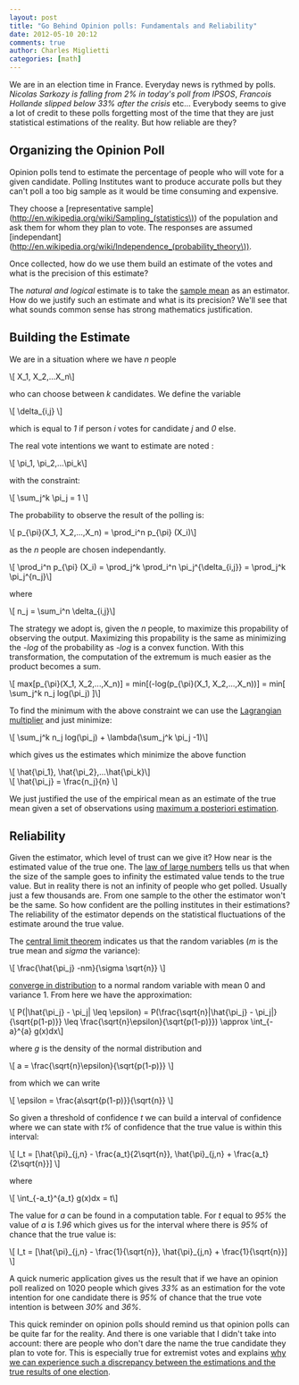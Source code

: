 ```yaml
---
layout: post
title: "Go Behind Opinion polls: Fundamentals and Reliability"
date: 2012-05-10 20:12
comments: true
author: Charles Miglietti
categories: [math]
---
```


We are in an election time in France. Everyday news is rythmed by
polls. _Nicolas Sarkozy is falling from 2% in today's poll from IPSOS_,
_Francois Hollande slipped below 33% after the crisis_ etc... Everybody
seems to give a lot of credit to these polls forgetting most of the time
that they are just statistical estimations of the reality. But how reliable are they?  

## Organizing the Opinion Poll

Opinion polls tend to estimate the percentage of people who will vote
for a given candidate. Polling Institutes want to produce accurate polls
but they can't poll a too big sample as it would be time consuming and
expensive.

They choose a [representative sample](http://en.wikipedia.org/wiki/Sampling_(statistics\)) 
of the population and ask them for whom they plan to vote. The responses
 are assumed [independant](http://en.wikipedia.org/wiki/Independence_(probability_theory\)).

Once collected, how do we use them build an estimate of the votes and what is the
precision of this estimate? 

The _natural and logical_ estimate is to take the 
[sample mean](http://en.wikipedia.org/wiki/Sample_mean) as an estimator. How do we
justify such an estimate and what is its precision? We'll see that what
sounds common sense has strong mathematics justification.


## Building the Estimate

We are in a situation where we have _n_ people 

<div markdown="0">
\[ X_1, X_2,...X_n\]
</div>

who can choose between _k_ candidates. We define the variable

<div markdown="0">
\[ \delta_{i,j} \]
</div>

which is equal to _1_ if person _i_ votes for candidate
_j_ and _0_ else.

The real vote intentions we want
to estimate are noted :

<div markdown="0">
\[ \pi_1, \pi_2,...\pi_k\]
</div>

with the constraint:
<div markdown="0">
\[ \sum_j^k \pi_j = 1 \]
</div>

The probability to observe the result of the polling is:

<div markdown="0">
\[ p_{\pi}(X_1, X_2,...,X_n) = \prod_i^n p_{\pi} (X_i)\]
</div>

as the _n_ people are chosen independantly.

<div markdown="0">
\[ \prod_i^n p_{\pi} (X_i) = \prod_j^k \prod_i^n \pi_j^{\delta_{i,j}} =
  \prod_j^k \pi_j^{n_j}\]
</div>

where 

<div markdown="0">
\[ n_j = \sum_i^n \delta_{i,j}\]
</div>


The strategy we adopt is, given the _n_ people, to maximize this
propability of observing the output. Maximizing this propability is the
same as minimizing the _-log_ of the probability as _-log_ is a convex
function. With this transformation, the computation of the extremum is
much easier as the product becomes a sum.


<div markdown="0">
\[ max[p_{\pi}(X_1, X_2,...,X_n)] = min[(-log(p_{\pi}(X_1,
        X_2,...,X_n))] = min[ \sum_j^k n_j log(\pi_j) ]\]
</div>

To find the minimum with the above constraint we can use the 
[Lagrangian
multiplier](http://en.wikipedia.org/wiki/Lagrange_multiplier) and just
minimize:

<div markdown="0">
\[ \sum_j^k n_j log(\pi_j) + \lambda(\sum_j^k \pi_j -1)\]
</div>

which gives us the estimates which minimize the above function

<div markdown="0">
\[ \hat{\pi_1}, \hat{\pi_2},...\hat{\pi_k}\]
</div>

<div markdown="0">
\[ \hat{\pi_j} = \frac{n_j}{n} \]
</div>

We just justified the use of the empirical mean as an estimate of the true
mean given a set of observations using [maximum a posteriori
estimation](http://en.wikipedia.org/wiki/Maximum_a_posteriori_estimation).


## Reliability

Given the estimator, which level of trust can we give it? How near is
the estimated value of the true one. The [law of large numbers](http://en.wikipedia.org/wiki/Law_of_large_numbers) 
tells us that when the size of the sample goes to infinity the estimated
value tends to the true value. But in reality there is not an infinity
of people who get polled. Usually just a few thousands are. From one
sample to the other the estimator won't be the same. So how confident are the polling
institutes in their estimations? The reliability of the estimator
depends on the statistical fluctuations of the estimate around the true
value.


The [central limit theorem](http://en.wikipedia.org/wiki/Central_limit_theorem) indicates us that 
the random variables (_m_ is the true mean and _sigma_ the variance): 
<div markdown="0">
\[ \frac{\hat{\pi_j} -nm}{\sigma \sqrt{n}} \] 
</div>

[converge in distribution](http://en.wikipedia.org/wiki/Convergence_in_distribution#Convergence_in_distribution)
to a normal random variable with mean 0 and variance 1. From here we
have the approximation: 


<div markdown="0">
\[ P(|\hat{\pi_j} - \pi_j| \leq \epsilon) = P(\frac{\sqrt{n}|\hat{\pi_j} - \pi_j|}{\sqrt{p(1-p)}} \leq \frac{\sqrt{n}\epsilon}{\sqrt{p(1-p)}}) \approx \int_{-a}^{a} g(x)dx\]
</div>

where _g_ is the density of the normal distribution and 

<div markdown="0">
\[ a = \frac{\sqrt{n}\epsilon}{\sqrt{p(1-p)}} \]
</div>

from which we can write 
<div markdown="0">
\[ \epsilon = \frac{a\sqrt{p(1-p)}}{\sqrt{n}} \]
</div>

So given a threshold of confidence _t_  we can build a interval of
confidence where we can state with _t%_ of confidence that the true
value is within this interval:

<div markdown="0">
\[ I_t = [\hat{\pi}_{j,n} - \frac{a_t}{2\sqrt{n}}, \hat{\pi}_{j,n} + \frac{a_t}{2\sqrt{n}}] \]
</div>

where 

<div markdown="0">
\[ \int_{-a_t}^{a_t} g(x)dx = t\]
</div>

The value for _a_ can be found in a computation table. For _t_ equal to
_95%_ the value of _a_ is _1.96_ which gives us for the interval where there
is _95%_ of chance that the true value is:

<div markdown="0">
\[ I_t = [\hat{\pi}_{j,n} - \frac{1}{\sqrt{n}}, \hat{\pi}_{j,n} + \frac{1}{\sqrt{n}}] \]
</div>

A quick numeric application gives us the result that if we have an
opinion poll realized on 1020 people which gives _33%_ as an estimation
for the vote intention for one candidate there is _95%_ of chance that the
true vote intention is between _30%_ and _36%_.

This quick reminder on opinion polls should remind us that opinion polls
can be quite far for the reality. And there is one variable that I
didn't take into account: there are people who don't dare
the name the true candidate they plan to vote for. This is especially
true for extremist votes and explains [why we can experience such a
discrepancy between the estimations and the true results of one
election](http://www.guardian.co.uk/world/2012/apr/22/marine-le-pen-french-election).




